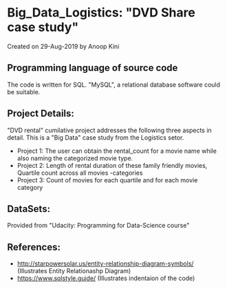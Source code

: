 # Big_Data_Logistics: "DVD Share case study"
Created on 29-Aug-2019 by Anoop Kini

## Programming language of source code
The code is written for SQL. "MySQL", a relational database software could be suitable. 

## Project Details:
"DVD rental" cumilative project addresses the following three aspects in detail. This is a "Big Data" case study from the Logistics setor.

* Project 1: The user can obtain the rental_count for a movie name while also naming the categorized movie type.
* Project 2: Length of rental duration of these family friendly movies, Quartile count across all movies -categories
* Project 3: Count of movies for each quartile and for each movie category

## DataSets:
Provided from "Udacity: Programming for Data-Science course"

## References:
* http://starpowersolar.us/entity-relationship-diagram-symbols/ (Illustrates Entity Relationashp Diagram)
* https://www.sqlstyle.guide/ (Illustrates indentaion of the code)
